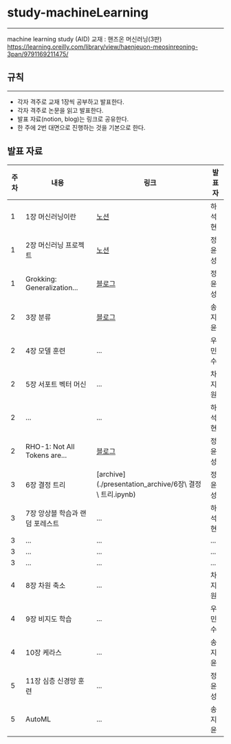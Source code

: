 # study-machineLearning
---
machine learning study (AID)
교재 : 핸즈온 머신러닝(3판)
<https://learning.oreilly.com/library/view/haenjeuon-meosinreoning-3pan/9791169211475/>

## 규칙
---
* 각자 격주로 교재 1장씩 공부하고 발표한다.
* 각자 격주로 논문을 읽고 발표한다.
* 발표 자료(notion, blog)는 링크로 공유한다.
* 한 주에 2번 대면으로 진행하는 것을 기본으로 한다.

## 발표 자료
|주차|내용|링크|발표자|
|---|----|---|---|
|1|1장 머신러닝이란|[노션](https://attractive-share-bc1.notion.site/1-2024-04-242b154be4fa448684f1937dd97aee34)|하석현|
|1|2장 머신러닝 프로젝트|[노션](https://www.notion.so/hands-on-machine-learning-2-f9abe273f5454a9984c04fe1ed79b451?pvs=4)|정윤성|
|1|Grokking: Generalization...|[블로그](https://yunseong.tistory.com/entry/Grokking-Generalization-Beyond-Overfitting-on-Small-Algorithmic-Datasets-논문-리뷰)|정윤성|
|2|3장 분류|[블로그](https://ai0-0jiyun.tistory.com/2)|송지윤|
|2|4장 모델 훈련|...|우민수|
|2|5장 서포트 벡터 머신|...|차지원|
|2|...|...|하석현|
|2|RHO-1: Not All Tokens are...|[블로그](https://yunseong.tistory.com/entry/RHO-1-Not-All-Tokens-are-What-You-Need-%EB%85%BC%EB%AC%B8-%EB%A6%AC%EB%B7%B0)|정윤성|
|3|6장 결정 트리|[archive](./presentation_archive/6장\ 결정\ 트리.ipynb)|정윤성|
|3|7장 앙상블 학습과 랜덤 포레스트|...|하석현|
|3|...|...|...|
|3|...|...|...|
|3|...|...|...|
|4|8장 차원 축소|...|차지원|
|4|9장 비지도 학습|...|우민수|
|4|10장 케라스|...|송지윤|
|5|11장 심층 신경망 훈련|...|정윤성|
|5|AutoML|...|송지윤|
